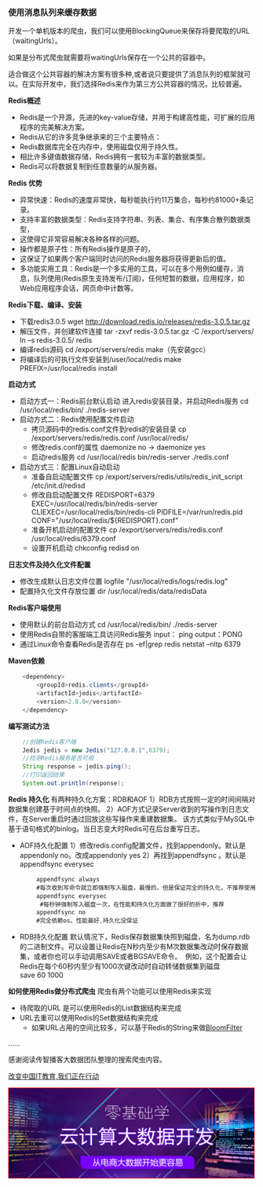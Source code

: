 ### 使用消息队列来缓存数据

开发一个单机版本的爬虫，我们可以使用BlockingQueue来保存将要爬取的URL（waitingUrls）。

如果是分布式爬虫就需要将waitingUrls保存在一个公共的容器中。

适合做这个公共容器的解决方案有很多种,或者说只要提供了消息队列的框架就可以。在实际开发中，我们选择Redis来作为第三方公共容器的情况，比较普遍。

**Redis概述**
* Redis是一个开源，先进的key-value存储，并用于构建高性能，可扩展的应用程序的完美解决方案。
* Redis从它的许多竞争继承来的三个主要特点：
* Redis数据库完全在内存中，使用磁盘仅用于持久性。
* 相比许多键值数据存储，Redis拥有一套较为丰富的数据类型。
* Redis可以将数据复制到任意数量的从服务器。

**Redis 优势**
* 异常快速：Redis的速度非常快，每秒能执行约11万集合，每秒约81000+条记录。
* 支持丰富的数据类型：Redis支持字符串、列表、集合、有序集合散列数据类型，
* 	这使得它非常容易解决各种各样的问题。
* 操作都是原子性：所有Redis操作是原子的，
* 	这保证了如果两个客户端同时访问的Redis服务器将获得更新后的值。
* 多功能实用工具：Redis是一个多实用的工具，可以在多个用例如缓存，消息，队列使用(Redis原生支持发布/订阅)，任何短暂的数据，应用程序，如Web应用程序会话，网页命中计数等。

**Redis下载、编译、安装**
* 下载redis3.0.5
	wget http://download.redis.io/releases/redis-3.0.5.tar.gz
* 解压文件，并创建软件连接
	tar -zxvf  redis-3.0.5.tar.gz -C /export/servers/
	ln  –s  redis-3.0.5/  redis
* 编译redis源码
	cd /export/servers/redis 
	make（先安装gcc）
* 将编译后的可执行文件安装到/user/local/redis
	make PREFIX=/usr/local/redis install

**启动方式**
* 启动方式一：Redis前台默认启动
	进入redis安装目录，并启动Redis服务
	cd /usr/local/redis/bin/
	./redis-server
* 启动方式二：Redis使用配置文件启动
	* 拷贝源码中的redis.conf文件到redis的安装目录
	  cp /export/servers/redis/redis.conf        /usr/local/redis/
	* 修改redis.conf的属性
	  daemonize no  -> daemonize yes
	* 启动redis服务
	  cd  /usr/local/redis 
	  bin/redis-server    ./redis.conf
* 启动方式三：配置Linux自动启动
	* 准备自启动配置文件
	cp /export/servers/redis/utils/redis_init_script /etc/init.d/redisd
	* 修改自启动配置文件
	REDISPORT=6379
	EXEC=/usr/local/redis/bin/redis-server
	CLIEXEC=/usr/local/redis/bin/redis-cli
	PIDFILE=/var/run/redis.pid
	CONF="/usr/local/redis/${REDISPORT}.conf"
	* 准备开机启动的配置文件
	cp /export/servers/redis/redis.conf        /usr/local/redis/6379.conf
	* 设置开机启动
	chkconfig  redisd  on

**日志文件及持久化文件配置**
* 修改生成默认日志文件位置 
	logfile "/usr/local/redis/logs/redis.log" 
* 配置持久化文件存放位置
	dir /usr/local/redis/data/redisData

**Redis客户端使用**
* 使用默认的前台启动方式
	cd /usr/local/redis/bin/
	./redis-server
* 使用Redis自带的客服端工具访问Redis服务
	input：   ping
	output：PONG
* 通过Linux命令查看Redis是否存在
	ps  -ef|grep redis
	netstat –nltp 6379

**Maven依赖**
```java
	<dependency>
		<groupId>redis.clients</groupId>
		<artifactId>jedis</artifactId>
		<version>2.8.0</version>
	</dependency>
```
**编写测试方法**
```java
	//创建Redis客户端
	Jedis jedis = new Jedis("127.0.0.1",6379);
	//检测Redis服务是否可用
	String response = jedis.ping();
	//打印返回结果
	System.out.println(response);
```

**Redis 持久化**
有两种持久化方案：RDB和AOF
1）RDB方式按照一定的时间间隔对数据集创建基于时间点的快照。
2）AOF方式记录Server收到的写操作到日志文件，在Server重启时通过回放这些写操作来重建数据集。	该方式类似于MySQL中基于语句格式的binlog。当日志变大时Redis可在后台重写日志。

* AOF持久化配置
	1）修改redis.config配置文件，找到appendonly。默认是appendonly no。改成appendonly yes
	2）再找到appendfsync 。默认是 appendfsync everysec
```java
		appendfsync always  
	 	#每次收到写命令就立即强制写入磁盘，最慢的，但是保证完全的持久化，不推荐使用  
		appendfsync everysec    
		 #每秒钟强制写入磁盘一次，在性能和持久化方面做了很好的折中，推荐  
		appendfsync no    
		#完全依赖os，性能最好,持久化没保证  
```
* RDB持久化配置
	默认情况下，Redis保存数据集快照到磁盘，名为dump.rdb的二进制文件。可以设置让Redis在N秒内至少有M次数据集改动时保存数据集，或者你也可以手动调用SAVE或者BGSAVE命令。 
	例如，这个配置会让Redis在每个60秒内至少有1000次键改动时自动转储数据集到磁盘
	save 60 1000 

**如何使用Redis做分布式爬虫**
爬虫有两个功能可以使用Redis来实现
* 待爬取的URL 是可以使用Redis的List数据结构来完成
* URL去重可以使用Redis的Set数据结构来完成
	* 如果URL占用的空间比较多，可以基于Redis的String来做[BloomFilter](http://blog.csdn.net/jiaomeng/article/details/1495500)


……

感谢阅读传智播客大数据团队整理的搜索爬虫内容。

[改变中国IT教育,我们正在行动](http://www.itcast.cn)

<a href="http://www.itcast.cn/subject/cloudzly/index.shtml?cloud">
<img src="img/bd.png" width="500" style="border:1px solid red;"/>
</a>

